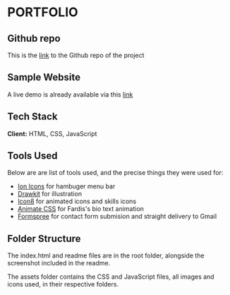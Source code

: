# PORTFOLIO

## Github repo

This is the [link](https://github.com/fardisaz/fardis-portfolio) to the Github repo of the project

## Sample Website

A live demo is already available via this [link](https://fardisaz.github.io/fardis-portfolio/)

## Tech Stack

**Client:** HTML, CSS, JavaScript

## Tools Used

Below are are list of tools used, and the precise things they were used for:

- [Ion Icons](https://ionic.io/ionicons) for hambuger menu bar
- [Drawkit](https://www.drawkit.io/) for illustration
- [Icon8](https://icons8.com/) for animated icons and skills icons
- [Animate CSS](https://animate.style/) for Fardis's bio text animation
- [Formspree](https://formspree.io/) for contact form submision and straight delivery to Gmail

## Folder Structure

The index.html and readme files are in the root folder, alongside the screenshot included in the readme.

The assets folder contains the CSS and JavaScript files, all images and icons used, in their respective folders.
